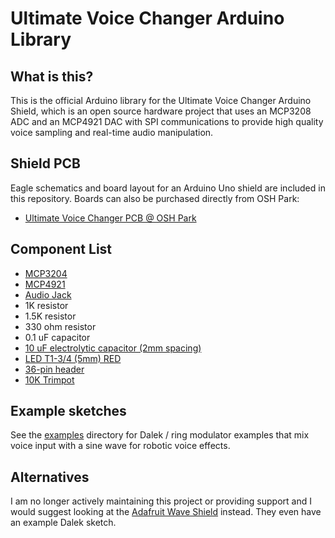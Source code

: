# Ultimate Voice Changer Arduino Library

## What is this?

This is the official Arduino library for the Ultimate Voice Changer Arduino Shield, which is an open source hardware project that uses an MCP3208 ADC and an MCP4921 DAC with SPI communications to provide high quality voice sampling and real-time audio manipulation.

## Shield PCB

Eagle schematics and board layout for an Arduino Uno shield are included in this repository. Boards can also be purchased directly from OSH Park:

* [Ultimate Voice Changer PCB @ OSH Park](https://oshpark.com/shared_projects/ojPzRnSB)

## Component List

* [MCP3204](https://www.mouser.com/ProductDetail/579-MCP3204-CI-P)
* [MCP4921](https://www.mouser.com/ProductDetail/579-MCP4921-E-P)
* [Audio Jack](https://www.mouser.com/ProductDetail/502-35RAPC4BHN2)
* 1K resistor
* 1.5K resistor
* 330 ohm resistor
* 0.1 uF capacitor
* [10 uF electrolytic capacitor (2mm spacing)](https://www.mouser.com/ProductDetail/667-ECA-1HM100)
* [LED T1-3/4 (5mm) RED](https://www.mouser.com/ProductDetail/696-SLX-LX5093ID)
* [36-pin header](https://www.mouser.com/ProductDetail/538-22-28-4363)
* [10K Trimpot](https://www.sparkfun.com/products/9806)

## Example sketches

See the [examples](examples) directory for Dalek / ring modulator examples that mix voice input with a sine wave for robotic voice effects.

## Alternatives

I am no longer actively maintaining this project or providing support and I would suggest looking at the [Adafruit Wave Shield](https://learn.adafruit.com/wave-shield-voice-changer/overview) instead. They even have an example Dalek sketch.

